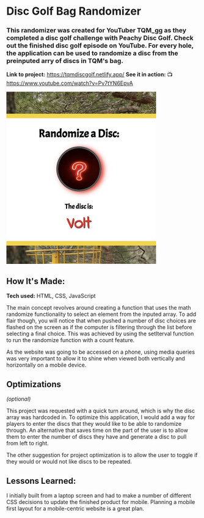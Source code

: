 
# Disc Golf Bag Randomizer

### This randomizer was created for YouTuber TQM_gg as they completed a disc golf challenge with Peachy Disc Golf. Check out the finished disc golf episode on YouTube. For every hole, the application can be used to randomize a disc from the preinputed arry of discs in TQM's bag.

**Link to project:** https://tqmdiscgolf.netlify.app/
**See it in action:** :tv: https://www.youtube.com/watch?v=Pv7tYN6EpvA

![randomizer button and name of returned disc](https://github.com/lfrendahl/DiscGolfRandomizer/blob/main/randomizerCover.jpg)

## How It's Made:

**Tech used:** HTML, CSS, JavaScript

The main concept revolves around creating a function that uses the math randomize functionality to select an element from the inputed array. To add flair though, you will notice that when pushed a number of disc choices are flashed on the screen as if the computer is filtering through the list before selecting a final choice. This was achieved by using the setIterval function to run the randomize function with a count feature. 

As the website was going to be accessed on a phone, using media queries was very important to allow it to shine when viewed both vertically and horizontally on a mobile device. 

## Optimizations
*(optional)*

This project was requested with a quick turn around, which is why the disc array was hardcoded in. To optimize this application, I would add a way for players to enter the discs that they would like to be able to randomize through. An alternative that saves time on the part of the user is to allow them to enter the number of discs they have and generate a disc to pull from left to right. 

The other suggestion for project optimization is to allow the user to toggle if they would or would not like discs to be repeated. 

## Lessons Learned:

I initially built from a laptop screen and had to make a number of different CSS decisions to update the finished product for mobile. Planning a mobile first layout for a mobile-centric website is a great plan. 


